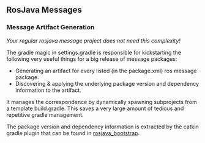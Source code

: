 ## RosJava Messages

### Message Artifact Generation

*Your regular rosjava message project does not need this complexity!*

The gradle magic in settings.gradle is responsible for kickstarting the following
very useful things for a big release of message packages:

* Generating an artifact for every listed (in the package.xml) ros message package.
* Discovering & applying the underlying package version and dependency information to the artifact.

It manages the correspondence by dynamically spawning subprojects from a template build.gradle.
This saves a very large amount of tedious and repetitive gradle management.

The package version and dependency information is extracted by the catkin gradle plugin that
can be found in [rosjava_bootstrap](https://github.com/rosjava/rosjava_bootstrap).
